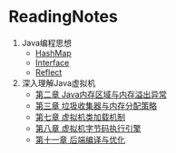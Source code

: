 # ReadingNotes
1. Java编程思想
   - [HashMap](./ThinkinginJava/src/main/java/collection/hashmap.md)
   - [Interface](./ThinkinginJava/src/main/java/interface/interface.md)
   - [Reflect](./ThinkinginJava/src/main/java/reflect/reflect.md)
2. 深入理解Java虚拟机
   - [第二章 Java内存区域与内存溢出异常](./jvm/src/main/notes/第二章_Java内存区域与内存溢出异常.md)
   - [第三章 垃圾收集器与内存分配策略](./jvm/src/main/notes/第三章_垃圾收集器与内存分配策略.md)
   - [第七章 虚拟机类加载机制](./jvm/src/main/notes/第七章_虚拟机类加载机制.md)
   - [第八章 虚拟机字节码执行引擎](./jvm/src/main/notes/第八章_虚拟机字节码执行引擎.md)
   - [第十一章 后端编译与优化](./jvm/src/main/notes/第十一章_后端编译与优化.md)

